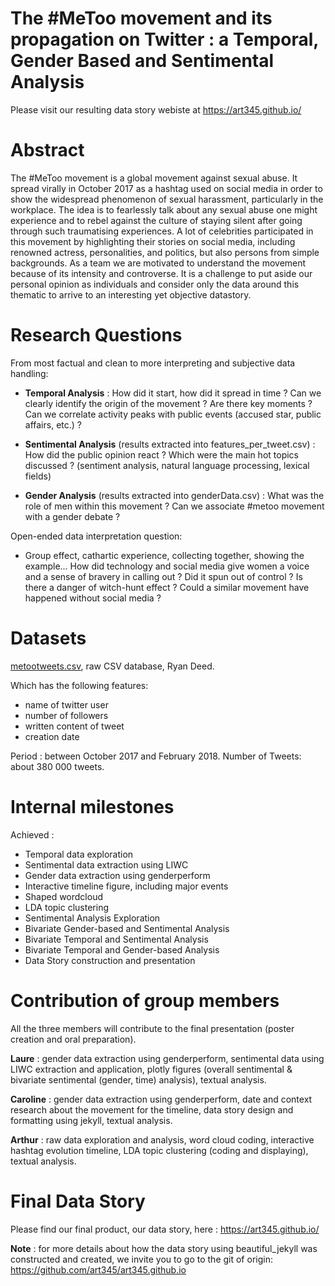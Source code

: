 # The #MeToo movement and its propagation on Twitter : a Temporal, Gender Based and Sentimental Analysis

Please visit our resulting data story webiste at https://art345.github.io/

# Abstract

The #MeToo movement is a global movement against sexual abuse. It spread virally in October 2017 as a hashtag used on social media in order to show the widespread phenomenon of sexual harassment, particularly in the workplace. The idea is to fearlessly talk about any sexual abuse one might experience and to rebel against the culture of staying silent after going through such traumatising experiences. A lot of celebrities participated in this movement by highlighting their stories on social media, including renowned actress, personalities, and politics, but also persons from simple backgrounds. As a team we are motivated to understand the movement because of its intensity and controverse. It is a challenge to put aside our personal opinion as individuals and consider only the data around this thematic to arrive to an interesting yet objective datastory. 

# Research Questions

From most factual and clean to more interpreting and subjective data handling: 

- **Temporal Analysis** : 
How did it start, how did it spread in time ? Can we clearly identify the origin of the movement ? Are there key moments ? Can we correlate activity peaks with public events (accused star, public affairs, etc.) ? 

- **Sentimental Analysis** (results extracted into features_per_tweet.csv) :
How did the public opinion react ? Which were the main hot topics discussed ? (sentiment analysis, natural language processing, lexical fields)

- **Gender Analysis** (results extracted into genderData.csv) :
What was the role of men within this movement ? Can we associate #metoo movement with a gender debate ?

Open-ended data interpretation question: 

- Group effect, cathartic experience, collecting together, showing the example... How did technology and social media give women a voice and a sense of bravery in calling out ? Did it spun out of control ? Is there a danger of witch-hunt effect ? Could a similar movement have happened without social media ?

# Datasets

[metootweets.csv](https://data.world/rdeeds/350k-metoo-tweets), raw CSV database, Ryan Deed.

Which has the following features:
- name of twitter user
- number of followers
- written content of tweet
- creation date

Period : between October 2017 and February 2018.
Number of Tweets: about 380 000 tweets. 


# Internal milestones

Achieved : 

- Temporal data exploration
- Sentimental data extraction using LIWC
- Gender data extraction using genderperform
- Interactive timeline figure, including major events
- Shaped wordcloud
- LDA topic clustering
- Sentimental Analysis Exploration 
- Bivariate Gender-based and Sentimental Analysis 
- Bivariate Temporal and Sentimental Analysis
- Bivariate Temporal and Gender-based Analysis
- Data Story construction and presentation

# Contribution of group members

All the three members will contribute to the final presentation (poster creation and oral preparation).

**Laure** : gender data extraction using genderperform, sentimental data using LIWC extraction and application, plotly figures (overall sentimental & bivariate sentimental (gender, time) analysis), textual analysis.

**Caroline** : gender data extraction using genderperform, date and context research about the movement for the timeline, data story design and formatting using jekyll, textual analysis.

**Arthur** : raw data exploration and analysis, word cloud coding, interactive hashtag evolution timeline, LDA topic clustering (coding and displaying), textual analysis.


# Final Data Story

Please find our final product, our data story, here : https://art345.github.io/

**Note** : for more details about how the data story using beautiful_jekyll was constructed and created, we invite you to go to the git of origin: https://github.com/art345/art345.github.io
